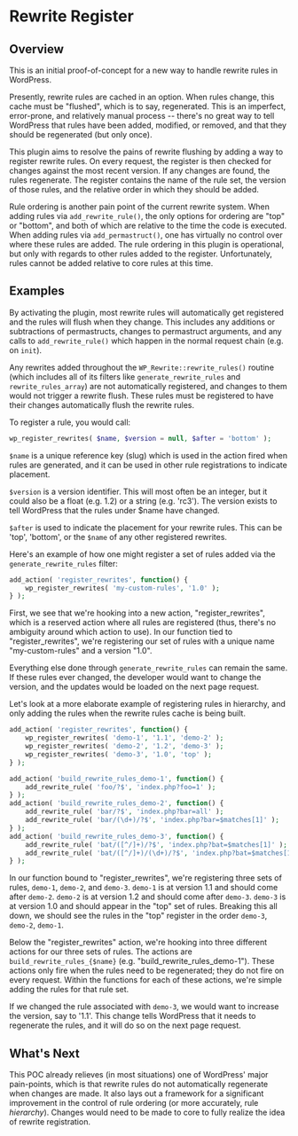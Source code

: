 Rewrite Register
================

Overview
--------

This is an initial proof-of-concept for a new way to handle rewrite rules in
WordPress.

Presently, rewrite rules are cached in an option. When rules change, this cache
must be "flushed", which is to say, regenerated. This is an imperfect,
error-prone, and relatively manual process -- there's no great way to tell
WordPress that rules have been added, modified, or removed, and that they should
be regenerated (but only once).

This plugin aims to resolve the pains of rewrite flushing by adding a way to
register rewrite rules. On every request, the register is then checked for
changes against the most recent version. If any changes are found, the rules
regenerate. The register contains the name of the rule set, the version of those
rules, and the relative order in which they should be added.

Rule ordering is another pain point of the current rewrite system. When adding
rules via `add_rewrite_rule()`, the only options for ordering are "top" or
"bottom", and both of which are relative to the time the code is executed. When
adding rules via `add_permastruct()`, one has virtually no control over where
these rules are added. The rule ordering in this plugin is operational, but only
with regards to other rules added to the register. Unfortunately, rules cannot
be added relative to core rules at this time.

Examples
--------

By activating the plugin, most rewrite rules will automatically get registered
and the rules will flush when they change. This includes any additions or
subtractions of permastructs, changes to permastruct arguments, and any calls to
`add_rewrite_rule()` which happen in the normal request chain (e.g. on `init`).

Any rewrites added throughout the `WP_Rewrite::rewrite_rules()` routine (which
includes all of its filters like `generate_rewrite_rules` and
`rewrite_rules_array`) are not automatically registered, and changes to them
would not trigger a rewrite flush. These rules must be registered to have their
changes automatically flush the rewrite rules.

To register a rule, you would call:

```php
wp_register_rewrites( $name, $version = null, $after = 'bottom' );
```

`$name` is a unique reference key (slug) which is used in the action fired when
rules are generated, and it can be used in other rule registrations to indicate
placement.

`$version` is a version identifier. This will most often be an integer, but it
could also be a float (e.g. 1.2) or a string (e.g. 'rc3'). The version exists to
tell WordPress that the rules under $name have changed.

`$after` is used to indicate the placement for your rewrite rules. This can be
'top', 'bottom', or the `$name` of any other registered rewrites.

Here's an example of how one might register a set of rules added via the
`generate_rewrite_rules` filter:

```php
add_action( 'register_rewrites', function() {
	wp_register_rewrites( 'my-custom-rules', '1.0' );
} );
```

First, we see that we're hooking into a new action, "register_rewrites", which
is a reserved action where all rules are registered (thus, there's no ambiguity
around which action to use). In our function tied to "register_rewrites", we're
registering our set of rules with a unique name "my-custom-rules" and a version
"1.0".

Everything else done through `generate_rewrite_rules` can remain the same. If
these rules ever changed, the developer would want to change the version, and
the updates would be loaded on the next page request.

Let's look at a more elaborate example of registering rules in hierarchy, and
only adding the rules when the rewrite rules cache is being built.

```php
add_action( 'register_rewrites', function() {
	wp_register_rewrites( 'demo-1', '1.1', 'demo-2' );
	wp_register_rewrites( 'demo-2', '1.2', 'demo-3' );
	wp_register_rewrites( 'demo-3', '1.0', 'top' );
} );

add_action( 'build_rewrite_rules_demo-1', function() {
	add_rewrite_rule( 'foo/?$', 'index.php?foo=1' );
} );
add_action( 'build_rewrite_rules_demo-2', function() {
	add_rewrite_rule( 'bar/?$', 'index.php?bar=all' );
	add_rewrite_rule( 'bar/(\d+)/?$', 'index.php?bar=$matches[1]' );
} );
add_action( 'build_rewrite_rules_demo-3', function() {
	add_rewrite_rule( 'bat/([^/]+)/?$', 'index.php?bat=$matches[1]' );
	add_rewrite_rule( 'bat/([^/]+)/(\d+)/?$', 'index.php?bat=$matches[1]&paged=$matches[2]' );
} );
```

In our function bound to "register_rewrites", we're registering three sets of
rules, `demo-1`, `demo-2`, and `demo-3`. `demo-1` is at version 1.1 and should
come after `demo-2`. `demo-2` is at version 1.2 and should come after `demo-3`.
`demo-3` is at version 1.0 and should appear in the "top" set of rules. Breaking
this all down, we should see the rules in the "top" register in the order
`demo-3`, `demo-2`, `demo-1`.

Below the "register_rewrites" action, we're hooking into three different actions
for our three sets of rules. The actions are `build_rewrite_rules_{$name}` (e.g.
"build_rewrite_rules_demo-1"). These actions only fire when the rules need to be
regenerated; they do not fire on every request. Within the functions for each of
these actions, we're simple adding the rules for that rule set.

If we changed the rule associated with `demo-3`, we would want to increase the
version, say to '1.1'. This change tells WordPress that it needs to regenerate
the rules, and it will do so on the next page request.

What's Next
-----------

This POC already relieves (in most situations) one of WordPress' major
pain-points, which is that rewrite rules do not automatically regenerate when
changes are made. It also lays out a framework for a significant improvement in 
the control of rule ordering (or more accurately, rule _hierarchy_). Changes 
would need to be made to core to fully realize the idea of rewrite registration.
